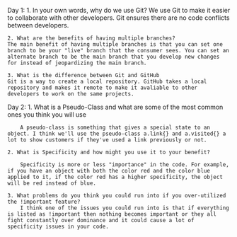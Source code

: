 Day 1:
    1. In your own words, why do we use Git?
        We use Git to make it easier to collaborate with other developers. Git ensures there are no code conflicts between developers. 

    2. What are the benefits of having multiple branches?
    The main benefit of having multiple branches is that you can set one branch to be your "live" branch that the consumer sees. You can set an alternate branch to be the main branch that you develop new changes for instead of jeopardizing the main branch. 

    3. What is the difference between Git and GitHub
    Git is a way to create a local repository. GitHub takes a local repository and makes it remote to make it avaliable to other developers to work on the same projects. 
Day 2:
    1. What is a Pseudo-Class and what are some of the most common ones you think you will use
        
        A pseudo-class is something that gives a special state to an object. I think we'll use the pseudo-class a.link{} and a.visited{} a lot to show customers if they've used a link previously or not.

    2. What is Specificity and how might you use it to your benefit?
        
        Specificity is more or less "importance" in the code. For example, if you have an object with both the color red and the color blue applied to it, if the color red has a higher specificity, the object will be red instead of blue.

    3. What problems do you think you could run into if you over-utilized the !important feature?
        I think one of the issues you could run into is that if everything is listed as !important then nothing becomes important or they all fight constantly over dominance and it could cause a lot of specificity issues in your code.